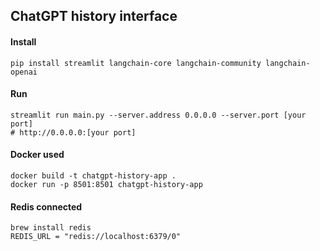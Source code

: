 ## ChatGPT history interface

#### Install
```
pip install streamlit langchain-core langchain-community langchain-openai
```

#### Run
```
streamlit run main.py --server.address 0.0.0.0 --server.port [your port]
# http://0.0.0.0:[your port]
```

#### Docker used
```
docker build -t chatgpt-history-app .
docker run -p 8501:8501 chatgpt-history-app
```

#### Redis connected
```
brew install redis
REDIS_URL = "redis://localhost:6379/0"
```
